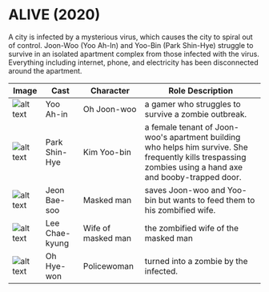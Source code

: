 # ALIVE (2020)

A city is infected by a mysterious virus, which causes the city to spiral out of control. 
Joon-Woo (Yoo Ah-In) and Yoo-Bin (Park Shin-Hye) struggle to survive in an isolated apartment 
complex from those infected with the virus. Everything including internet, phone, and electricity 
has been disconnected around the apartment.

| Image | Cast | Character | Role Description |
| ----------- | ----------- | ----------- | ----------- |
| ![alt text](https://i.pinimg.com/564x/4f/34/80/4f34803a9c60c2db9671e43c39aef38c.jpg) | Yoo Ah-in | Oh Joon-woo | a gamer who struggles to survive a zombie outbreak. |
| ![alt text](https://i.pinimg.com/736x/7a/4e/ea/7a4eea95f0606a30f424e5133a743d15.jpg) | Park Shin-Hye | Kim Yoo-bin | a female tenant of Joon-woo's apartment building who helps him survive. She frequently kills trespassing zombies using a hand axe and booby-trapped door. |
| ![alt text](https://m.media-amazon.com/images/M/MV5BZmI1ZGE1YWItZTA4Yi00Y2UzLTljMmEtMjc0NTZmNDMzZGE4XkEyXkFqcGdeQXVyNzI1NzMxNzM@._V1_.jpg) | Jeon Bae-soo | Masked man | saves Joon-woo and Yoo-bin but wants to feed them to his zombified wife. |
| ![alt text](https://m.media-amazon.com/images/M/MV5BOGY5NThmOTUtOTAwMS00NDllLWJhMGQtYmRiY2U2NzczYThlXkEyXkFqcGdeQXVyNzI1NzMxNzM@._V1_.jpg) | Lee Chae-kyung | Wife of masked man | the zombified wife of the masked man |
| ![alt text](https://m.media-amazon.com/images/M/MV5BZmYyZjI4YWYtNDdlYi00MjlhLWEzMGMtZWRmOGE4OTc4ZWIwXkEyXkFqcGdeQXVyNzI1NzMxNzM@._V1_.jpg) | Oh Hye-won | Policewoman | turned into a zombie by the infected. |
